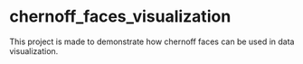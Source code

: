 # chernoff_faces_visualization

This project is made to demonstrate how chernoff faces can be used in data visualization.
